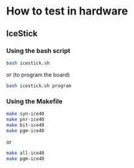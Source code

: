 # How to test in hardware

## IceStick

### Using the bash script

```bash
bash icestick.sh
```

or (to program the board)

```bash
bash icestick.sh program
```

### Using the Makefile

```bash
make syn-ice40
make pnr-ice40
make bit-ice40
make pgm-ice40
```

or

```bash
make all-ice40
make pgm-ice40
```

